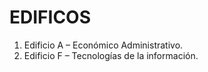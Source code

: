 # EDIFICOS

1.	Edificio A – Económico Administrativo.
2.	Edificio F – Tecnologías de la información.
